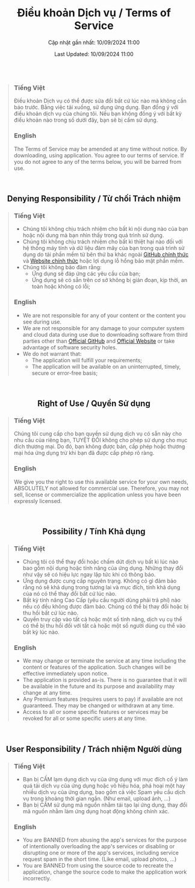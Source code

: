<p align="center">
  <h1 align="center">Điều khoản Dịch vụ / Terms of Service</h1>
  <p align="center">Cập nhật gần nhất: 10/09/2024 11:00</p>
  <p align="center">Last Updated: 10/09/2024 11:00</p>
  <br><br>
</p>


> ### Tiếng Việt
> Điều khoản Dịch vụ có thể được sửa đổi bất cứ lúc nào mà không cần báo trước.
Bằng việc tải xuống, sử dụng ứng dụng. Bạn đồng ý với điều khoản dịch vụ của chúng tôi. Nếu bạn không đồng ý với bất kỳ điều khoản nào trong số dưới đây, bạn sẽ bị cấm sử dụng.
>
> ### English
> The Terms of Service may be amended at any time without notice.
By downloading, using application. You agree to our terms of service. If you do not agree to any of the terms below, you will be barred from use.



<br>
<p align="center">
  <h2 align="center">Denying Responsibility / Từ chối Trách nhiệm</h2>
</p>


> ### Tiếng Việt
> - Chúng tôi không chịu trách nhiệm cho bất kì nội dung nào của bạn hoặc nội dung mà bạn nhìn thấy trong quá trình sử dụng.
> - Chúng tôi không chịu trách nhiệm cho bất kì thiệt hại nào đối với hệ thống máy tính và dữ liệu đám mây của bạn trong quá trình sử dụng do tải phần mềm từ bên thứ ba khác ngoài [GitHub chính thức](https://anlavn03.github.io/FGL-Tool) và [Website chính thức](https://anlavn03.github.io/FGL-Tool) hoặc lợi dụng lỗ hổng bảo mật phần mềm.
> - Chúng tôi không bảo đảm rằng:
>   - Ứng dụng sẽ đáp ứng các yêu cầu của bạn;
>   - Ứng dụng sẽ có sẵn trên cơ sở không bị gián đoạn, kịp thời, an toàn hoặc không có lỗi;
>
> ### English
> - We are not responsible for any of your content or the content you see during use.
> - We are not responsible for any damage to your computer system and cloud data during use due to downloading software from third parties other than [Official GitHub](https://anlavn03.github.io/FGL-Tool) and [Official Website](https://anlavn03.github.io/FGL-Tool) or take advantage of software security holes.
> - We do not warrant that:
>    - The application will fulfill your requirements;
>    - The application will be available on an uninterrupted, timely, secure or error-free basis;



<br>
<p align="center">
  <h2 align="center">Right of Use / Quyền Sử dụng</h2>
</p>


> ### Tiếng Việt
> Chúng tôi cung cấp cho bạn quyền sử dụng dịch vụ có sẵn này cho nhu cầu của riêng bạn, TUYỆT ĐỐI không cho phép sử dụng cho mục đích thương mại. Do đó, bạn không được bán, cấp phép hoặc thương mại hóa ứng dụng trừ khi bạn đã được cấp phép rõ ràng.
>
> ### English
> We give you the right to use this available service for your own needs, ABSOLUTELY not allowed for commercial use. Therefore, you may not sell, license or commercialize the application unless you have been expressly licensed.



<br>
<p align="center">
  <h2 align="center">Possibility / Tính Khả dụng</h2>
</p>


> ### Tiếng Việt
> - Chúng tôi có thể thay đổi hoặc chấm dứt dịch vụ bất kì lúc nào bao gồm nội dụng hoặc tính năng của ứng dụng. Những thay đổi như vậy sẽ có hiệu lực ngay lập tức khi có thông báo.
> - Ứng dụng được cung cấp nguyên trạng. Không có gì đảm bảo rằng nó sẽ khả dụng trong tương lai và mục đích, tính khả dụng của nó có thể thay đổi bất cứ lúc nào.
> - Bất kỳ tính năng Cao Cấp (yêu cầu người dùng phải trả phí) nào nếu có đều không được đảm bảo. Chúng có thể bị thay đổi hoặc bị thu hồi bất cứ lúc nào.
> - Quyền truy cập vào tất cả hoặc một số tính năng, dịch vụ cụ thể có thể bị thu hồi đối với tất cả hoặc một số người dùng cụ thể vào bất kỳ lúc nào.
>
> ### English
> - We may change or terminate the service at any time including the content or features of the application. Such changes will be effective immediately upon notice.
> - The application is provided as-is. There is no guarantee that it will be available in the future and its purpose and availability may change at any time.
> - Any Premium features (requires users to pay) if available are not guaranteed. They may be changed or withdrawn at any time.
> - Access to all or some specific features or services may be revoked for all or some specific users at any time.



<br>
<p align="center">
  <h2 align="center">User Responsibility / Trách nhiệm Người dùng</h2>
</p>


> ### Tiếng Việt
> - Bạn bị CẤM lạm dụng dịch vụ của ứng dụng với mục đích cố ý làm quá tải dịch vụ của ứng dụng hoặc vô hiệu hóa, phá hoại một hay nhiều dịch vụ của ứng dụng, bao gồm cả việc Spam yêu cầu dịch vụ trong khoảng thời gian ngắn. (Như email, upload ảnh, ...)
> - Bạn bị CẤM sử dụng mã nguồn nhằm tái tạo lại ứng dụng, thay đổi mã nguồn nhằm làm ứng dụng hoạt động không chính xác.
>
> ### English
> - You are BANNED from abusing the app's services for the purpose of intentionally overloading the app's services or disabling or disrupting one or more of the app's services, including service request spam in the short time. (Like email, upload photos, ...)
> - You are BANNED from using the source code to recreate the application, change the source code to make the application work incorrectly.
